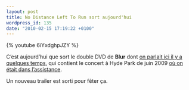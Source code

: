 ```yaml
---
layout: post
title: No Distance Left To Run sort aujourd'hui
wordpress_id: 135
date: "2010-02-15 17:19:22 +0100"
---
```


{% youtube 6iYxdghpJZY %}

C’est aujourd’hui que sort le double DVD de **Blur** dont [on parlait ici il y a
quelques temps][i1], qui contient le concert à Hyde Park de juin 2009 [où on
était dans l’assistance][i2].

Un nouveau trailer est sorti pour fêter ça.

[i1]: https://www.deadrooster.org/double-dvd-pour-blur/
[i2]: https://www.deadrooster.org/hand-in-hand-through-their-hyde-parklife/
